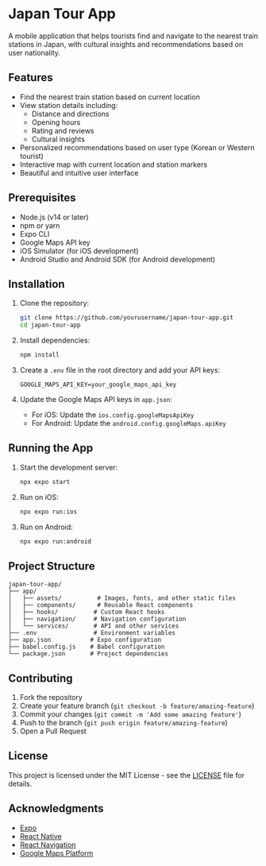 # Japan Tour App

A mobile application that helps tourists find and navigate to the nearest train stations in Japan, with cultural insights and recommendations based on user nationality.

## Features

- Find the nearest train station based on current location
- View station details including:
  - Distance and directions
  - Opening hours
  - Rating and reviews
  - Cultural insights
- Personalized recommendations based on user type (Korean or Western tourist)
- Interactive map with current location and station markers
- Beautiful and intuitive user interface

## Prerequisites

- Node.js (v14 or later)
- npm or yarn
- Expo CLI
- Google Maps API key
- iOS Simulator (for iOS development)
- Android Studio and Android SDK (for Android development)

## Installation

1. Clone the repository:

   ```bash
   git clone https://github.com/yourusername/japan-tour-app.git
   cd japan-tour-app
   ```

2. Install dependencies:

   ```bash
   npm install
   ```

3. Create a `.env` file in the root directory and add your API keys:

   ```
   GOOGLE_MAPS_API_KEY=your_google_maps_api_key
   ```

4. Update the Google Maps API keys in `app.json`:
   - For iOS: Update the `ios.config.googleMapsApiKey`
   - For Android: Update the `android.config.googleMaps.apiKey`

## Running the App

1. Start the development server:

   ```bash
   npx expo start
   ```

2. Run on iOS:

   ```bash
   npx expo run:ios
   ```

3. Run on Android:
   ```bash
   npx expo run:android
   ```

## Project Structure

```
japan-tour-app/
├── app/
│   ├── assets/          # Images, fonts, and other static files
│   ├── components/      # Reusable React components
│   ├── hooks/          # Custom React hooks
│   ├── navigation/     # Navigation configuration
│   └── services/       # API and other services
├── .env                # Environment variables
├── app.json           # Expo configuration
├── babel.config.js    # Babel configuration
└── package.json       # Project dependencies
```

## Contributing

1. Fork the repository
2. Create your feature branch (`git checkout -b feature/amazing-feature`)
3. Commit your changes (`git commit -m 'Add some amazing feature'`)
4. Push to the branch (`git push origin feature/amazing-feature`)
5. Open a Pull Request

## License

This project is licensed under the MIT License - see the [LICENSE](LICENSE) file for details.

## Acknowledgments

- [Expo](https://expo.dev/)
- [React Native](https://reactnative.dev/)
- [React Navigation](https://reactnavigation.org/)
- [Google Maps Platform](https://cloud.google.com/maps-platform/)
